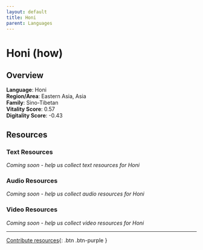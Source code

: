 ```yaml
---
layout: default
title: Honi
parent: Languages
---
```


# Honi (how)

## Overview

**Language**: Honi  
**Region/Area**: Eastern Asia, Asia  
**Family**: Sino-Tibetan  
**Vitality Score**: 0.57  
**Digitality Score**: -0.43  

## Resources

### Text Resources
*Coming soon - help us collect text resources for Honi*

### Audio Resources
*Coming soon - help us collect audio resources for Honi*

### Video Resources
*Coming soon - help us collect video resources for Honi*

---

[Contribute resources](https://fairtrain.github.io/){: .btn .btn-purple }
